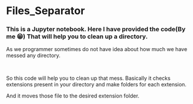# Files_Separator

<h3>This is a Jupyter notebook. Here I have provided the code(By me &#128513;) That will help you to clean up a directory.</h3>
<p>As we programmer sometimes do not have idea about how much we have messed any directory.</p><br>
<p>So this code will help you to clean up that mess. Basically it checks extensions present in your directory and make folders for each extension.</p>
<p>And it moves those file to the desired extension folder.</p>
